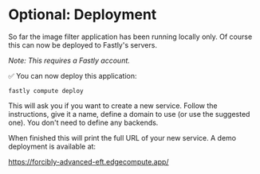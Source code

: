# Optional: Deployment

So far the image filter application has been running locally only.
Of course this can now be deployed to Fastly's servers.

_Note: This requires a Fastly account._

✅ You can now deploy this application:

```
fastly compute deploy
```

This will ask you if you want to create a new service.
Follow the instructions, give it a name,
define a domain to use (or use the suggested one).
You don't need to define any backends.

When finished this will print the full URL of your new service.
A demo deployment is available at:

<https://forcibly-advanced-eft.edgecompute.app/>
